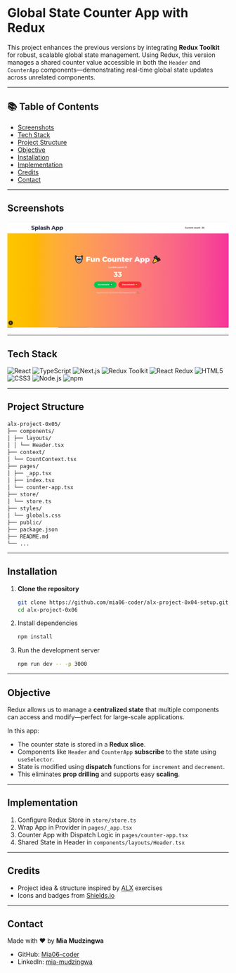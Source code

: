 # Global State Counter App with Redux

This project enhances the previous versions by integrating **Redux Toolkit** for robust, scalable global state management. Using Redux, this version manages a shared counter value accessible in both the `Header` and `CounterApp` components—demonstrating real-time global state updates across unrelated components.

---

## 📚 Table of Contents

- [Screenshots](#screenshots)
- [Tech Stack](#tech-stack)
- [Project Structure](#project-structure)
- [Objective](#objective)
- [Installation](#installation)
- [Implementation](#implementation)
- [Credits](#credits)
- [Contact](#contact)

---

## Screenshots

![Counter App with Context API](./public/assets/images/redux.png)

---

## Tech Stack

![React](https://img.shields.io/badge/React-18-61DAFB?style=flat&logo=react)
![TypeScript](https://img.shields.io/badge/TypeScript-4.x-3178C6?style=flat&logo=typescript)
![Next.js](https://img.shields.io/badge/Next.js-13+-000000?style=flat&logo=next.js)
![Redux Toolkit](https://img.shields.io/badge/Redux%20Toolkit-1.x-764ABC?style=flat&logo=redux)
![React Redux](https://img.shields.io/badge/React--Redux-7.x-593D88?style=flat&logo=react)
![HTML5](https://img.shields.io/badge/HTML5-E34F26?style=flat&logo=html5&logoColor=white)
![CSS3](https://img.shields.io/badge/CSS3-1572B6?style=flat&logo=css3&logoColor=white)
![Node.js](https://img.shields.io/badge/Node.js-20.x-339933?style=flat&logo=nodedotjs)
![npm](https://img.shields.io/badge/npm-9.x-CB3837?style=flat&logo=npm)

---

## Project Structure

```plaintext
alx-project-0x05/
├── components/
│ ├── layouts/
│ │ └── Header.tsx
├── context/
│ └── CountContext.tsx
├── pages/
│ ├── _app.tsx
│ ├── index.tsx
│ └── counter-app.tsx
├── store/
│ └── store.ts
├── styles/
│ └── globals.css
├── public/
├── package.json
├── README.md
└── ...
```

---

## Installation

1. **Clone the repository**

   ```bash
   git clone https://github.com/mia06-coder/alx-project-0x04-setup.git
   cd alx-project-0x06
   ```

2. Install dependencies

   ```bash
   npm install
   ```

3. Run the development server
   ```bash
   npm run dev -- -p 3000
   ```

---

## Objective

Redux allows us to manage a **centralized state** that multiple components can access and modify—perfect for large-scale applications.

In this app:

- The counter state is stored in a **Redux slice**.
- Components like `Header` and `CounterApp` **subscribe** to the state using `useSelector`.
- State is modified using **dispatch** functions for `increment` and `decrement`.
- This eliminates **prop drilling** and supports easy **scaling**.

---

## Implementation

1. Configure Redux Store in `store/store.ts`
2. Wrap App in Provider in `pages/_app.tsx`
3. Counter App with Dispatch Logic in `pages/counter-app.tsx`
4. Shared State in Header in `components/layouts/Header.tsx`

---

## Credits

- Project idea & structure inspired by [ALX](https://www.alxafrica.com/) exercises
- Icons and badges from [Shields.io](https://shields.io/)

---

## Contact

Made with ❤️ by **Mia Mudzingwa**

- GitHub: [Mia06-coder](https://github.com/Mia06-coder)
- LinkedIn: [mia-mudzingwa](https://www.linkedin.com/in/mia-mudzingwa)
